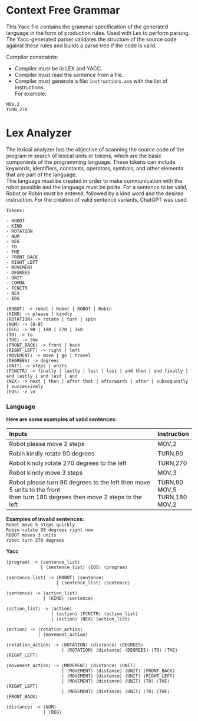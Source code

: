 # Context Free Grammar

This Yacc file contains the grammar specification of the generated language in the form of production rules. Used with Lex to perform parsing. The Yacc-generated parser validates the structure of the source code against these rules and builds a parse tree if the code is valid.

Compiler constraints:

- Compiler must be in LEX and YACC.
- Compiler must read the sentence from a file.
- Compiler must generate a file: `instructions.asm` with the list of instructions.<br>
For example:
```
MOV,2
TURN,270
```

# Lex Analyzer

The lexical analyzer has the objective of scanning the source code of the program in search of lexical units or tokens, which are the basic components of the programming language. These tokens can include keywords, identifiers, constants, operators, symbols, and other elements that are part of the language.<br>This language must be created in order to make communication with the robot possible and the language must be polite. For a sentence to be valid, Robot or Robin must be entered, followed by a kind word and the desired instruction.
For the creation of valid sentence variants, ChatGPT was used.

```
Tokens:

- ROBOT 
- KIND 
- ROTATION 
- NUM
- DEG
- TO 
- THE 
- FRONT_BACK 
- RIGHT_LEFT 
- MOVEMENT 
- DEGREES 
- UNIT 
- COMMA 
- FCNCTR 
- NEX 
- EOS

⟨ROBOT⟩ -> robot | Robot | ROBOT | Robin
⟨KIND⟩ -> please | kindly
⟨ROTATION⟩ -> rotate | turn | spin
⟨NUM⟩ -> [0-9]
⟨DEG⟩ -> 90 | 180 | 270 | 360
⟨TO⟩ -> to
⟨THE⟩ -> the
⟨FRONT_BACK⟩ -> front | back
⟨RIGHT_LEFT⟩ -> right | left
⟨MOVEMENT⟩ -> move | go | travel
⟨DEGREES⟩ -> degrees
⟨UNIT⟩ -> steps | units
⟨FCNCTR⟩ -> finally | lastly | last | last | and then | and finally | and lastly | and last | and
⟨NEX⟩ -> next | then | after that | afterwards | after | subsequently | successively 
⟨EOS⟩ -> \n
```
### Language
**Here are some examples of valid sentences:**

| Inputs | Instruction|
| :--- | :--- |
| Robot please move 2 steps  | MOV,2  |
| Robin kindly rotate 90 degrees | TURN,90  |
| Robot kindly rotate 270 degrees to the left | TURN,270  |
| Robot kindly move 3 steps | MOV,3  |
| Robot please turn 90 degrees to the left then move 5 units to the front<br> then turn 180 degrees then move 2 steps to the left  | TURN,90<br>MOV,5<br>TURN,180<br>MOV,2  |

**Examples of invalid sentences:**<br>
`Robot move 5 steps quickly`<br>
`Robin rotate 90 degrees right now`<br>
`ROBOT moves 3 units`<br>
`robot turn 270 degrees`<br>

**Yacc**
```
⟨program⟩ -> ⟨sentence_list⟩
             | ⟨sentence_list⟩ ⟨EOS⟩ ⟨program⟩
             
⟨sentence_list⟩ -> ⟨ROBOT⟩ ⟨sentence⟩
                   | ⟨sentence_list⟩ ⟨sentence⟩
                   
⟨sentence⟩ -> ⟨action_list⟩
              | ⟨KIND⟩ ⟨sentence⟩
             
⟨action_list⟩ -> ⟨action⟩
                 | ⟨action⟩ ⟨FCNCTR⟩ ⟨action_list⟩
                 | ⟨action⟩ ⟨NEX⟩ ⟨action_list⟩
                 
⟨action⟩ -> ⟨rotation_action⟩
            | ⟨movement_action⟩
              
⟨rotation_action⟩ -> ⟨ROTATION⟩ ⟨distance⟩ ⟨DEGREES⟩
                     | ⟨ROTATION⟩ ⟨distance⟩ ⟨DEGREES⟩ ⟨TO⟩ ⟨THE⟩ ⟨RIGHT_LEFT⟩
              
⟨movement_action⟩ -> ⟨MOVEMENT⟩ ⟨distance⟩ ⟨UNIT⟩
                     | ⟨MOVEMENT⟩ ⟨distance⟩ ⟨UNIT⟩ ⟨FRONT_BACK⟩
                     | ⟨MOVEMENT⟩ ⟨distance⟩ ⟨UNIT⟩ ⟨RIGHT_LEFT⟩
                     | ⟨MOVEMENT⟩ ⟨distance⟩ ⟨UNIT⟩ ⟨TO⟩ ⟨THE⟩ ⟨RIGHT_LEFT⟩
                     | ⟨MOVEMENT⟩ ⟨distance⟩ ⟨UNIT⟩ ⟨TO⟩ ⟨THE⟩ ⟨FRONT_BACK⟩
                 
⟨distance⟩ -> ⟨NUM⟩
              | ⟨DEG⟩
```
